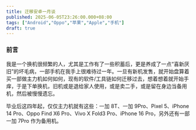 ```yaml
---
title: 迁移安卓一月谈
published: 2025-06-05T23:26:00.000+08:00
tags: ["Android","Oppo","苹果","Apple","手机"]
draft: true
---
```

### 前言

我是一个换机很频繁的人，尤其是工作有了一些积蓄后，更是养成了一点“喜新厌旧”的坏毛病，一部手机在我手上很难待过一年。一旦有新机发售，就开始盘算着买一部做主力机如何如何，现有的软件/工具链如何迁移过去，想着想着就开始手痒，于是下单换机，旧机或是退给家人使用，或是卖二手，或是留在身边当备用机，然后被慢慢遗忘。

毕业后这四年起，仅仅主力机就有这些：一加 8T、一加 9Pro、Pixel 5、iPhone 14 Pro、Oppo Find X6 Pro、Vivo X Fold3 Pro、iPhone 16 Pro，另外还有一部一加 7Pro 作为备用机。